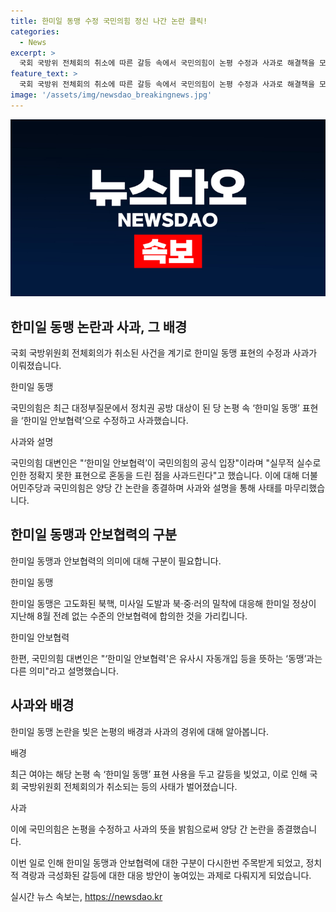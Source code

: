 ```yaml
---
title: 한미일 동맹 수정 국민의힘 정신 나간 논란 클릭!
categories:
  - News
excerpt: >
  국회 국방위 전체회의 취소에 따른 갈등 속에서 국민의힘이 논평 수정과 사과로 해결책을 모색했다. 한미일 동맹 표현을 한미일 안보협력으로 수정하며 정례적인 안보협력을 강조했으며, 이로써 양당 간의 논란을 종결했다. 이에 여야는 논평과 회의 파행으로 과열된 갈등을 잠재우고 사과의 뜻을 전달했다.
feature_text: >
  국회 국방위 전체회의 취소에 따른 갈등 속에서 국민의힘이 논평 수정과 사과로 해결책을 모색했다. 한미일 동맹 표현을 한미일 안보협력으로 수정하며 정례적인 안보협력을 강조했으며, 이로써 양당 간의 논란을 종결했다. 이에 여야는 논평과 회의 파행으로 과열된 갈등을 잠재우고 사과의 뜻을 전달했다.
image: '/assets/img/newsdao_breakingnews.jpg'
---
```


<p><img src="/assets/img/newsdao_breakingnews.jpg" alt="cryptoinkorea 속보" /></p>

<h2 data-ke-size="size26">한미일 동맹 논란과 사과, 그 배경</h2>

<p>국회 국방위원회 전체회의가 취소된 사건을 계기로 한미일 동맹 표현의 수정과 사과가 이뤄졌습니다.</p>

<p data-ke-size="size16">한미일 동맹</p>

<p>국민의힘은 최근 대정부질문에서 정치권 공방 대상이 된 당 논평 속 ‘한미일 동맹’ 표현을 ‘한미일 안보협력’으로 수정하고 사과했습니다.</p>

<p data-ke-size="size16">사과와 설명</p>

<p>국민의힘 대변인은 "‘한미일 안보협력’이 국민의힘의 공식 입장"이라며 "실무적 실수로 인한 정확지 못한 표현으로 혼동을 드린 점을 사과드린다"고 했습니다. 이에 대해 더불어민주당과 국민의힘은 양당 간 논란을 종결하며 사과와 설명을 통해 사태를 마무리했습니다.</p>

<h2 data-ke-size="size26">한미일 동맹과 안보협력의 구분</h2>

<p>한미일 동맹과 안보협력의 의미에 대해 구분이 필요합니다.</p>

<p data-ke-size="size16">한미일 동맹</p>

<p>한미일 동맹은 고도화된 북핵, 미사일 도발과 북·중·러의 밀착에 대응해 한미일 정상이 지난해 8월 전례 없는 수준의 안보협력에 합의한 것을 가리킵니다.</p>

<p data-ke-size="size16">한미일 안보협력</p>

<p>한편, 국민의힘 대변인은 "‘한미일 안보협력'은 유사시 자동개입 등을 뜻하는 ‘동맹’과는 다른 의미"라고 설명했습니다.</p>

<h2 data-ke-size="size26">사과와 배경</h2>

<p>한미일 동맹 논란을 빚은 논평의 배경과 사과의 경위에 대해 알아봅니다.</p>

<p data-ke-size="size16">배경</p>

<p>최근 여야는 해당 논평 속 ‘한미일 동맹’ 표현 사용을 두고 갈등을 빚었고, 이로 인해 국회 국방위원회 전체회의가 취소되는 등의 사태가 벌어졌습니다.</p>

<p data-ke-size="size16">사과</p>

<p>이에 국민의힘은 논평을 수정하고 사과의 뜻을 밝힘으로써 양당 간 논란을 종결했습니다.</p>

<p>이번 일로 인해 한미일 동맹과 안보협력에 대한 구분이 다시한번 주목받게 되었고, 정치적 격랑과 극성화된 갈등에 대한 대응 방안이 놓여있는 과제로 다뤄지게 되었습니다.</p>
실시간 뉴스 속보는, <a href="https://newsdao.kr" rel="dofollow">https://newsdao.kr</a>


